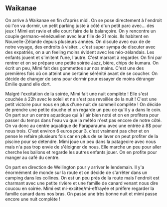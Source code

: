 ## Waikanae

On arrive à Waikanae en fin d'après midi. On se pose directement à l'endroit où l'on va dormir, un petit parking juste à côté d'un petit parc avec... des jeux !
Mimi est ravie et elle court faire de la balançoire. On y rencontre un couple germano-vénézuelien avec leur fille de 21 mois. Ils habitent en Nouvelle-Zélande
depuis plusieurs années. On discute avec eux de de notre voyage, des endroits à visiter... c'est super sympa de discuter avec des expatriés, on a un feeling moins
évident avec les néo-zélandais. Les enfants jouent et s'imitent l'une, l'autre. C'est marrant à regarder. On fini par rentrer et on se prépare une petite soirée
Jazz, bière, chips de kumara. On écrit un peu, Mimi fait des gommettes sur nos mains. C'est une des premières fois où on atteint une certaine sérénité avant de se coucher.
On décide de changer de sens pour dormir pour essayer de moins déranger Emilie quand elle dort.

Malgré l'excitation de la soirée, Mimi fait une nuit complète ! Elle s'est couchée à 22h avec le soleil et ne s'est pas reveillée de la nuit ! C'est une petit victoire pour nous
en plus d'une nuit de sommeil complète ! On décide de prendre une petite douche et on regarde un peu ce qu'il y a dans le coin. On part sur un centre aquatique qui à l'air bien noté
et on en profitera pour passer du temps dans l'eau vu que la météo n'est pas encore de notre côté. On va donc au centre aquatique de Paraparaumu avec une entrée à 8$ pour nous trois.
C'est environ 6 euros pour 3, c'est vraiment pas cher et on pense le refaire plusieurs fois car en plus de se laver on peut profiter de la piscine pour se détendre. Mimi joue un peu dans la patageoire avec nous mais n'a pas trop envie de s'éloigner de nous. Elle marche un peu pour aller cherche les ballons et regarde les autres enfants jouer. On en profite pour manger au café du centre.

On part en direction de Wellington pour y arriver le lendemain. Il y'a énormément de monde sur la route et on décide de s'arrêter dans un camping dans les collines. On est un peu près de la route mais l'endroit est charmant avec une petite rivière et une famille de canard venant nous dire coucou en soirée. Mimi est mi-excitée/mi-effrayée et préfère regarder la famille canard dans nos bras. On passe une très bonne nuit et mimi passe encore une nuit complète !
